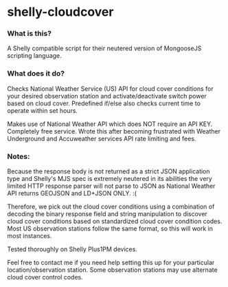 # shelly-cloudcover

### What is this?

A Shelly compatible script for their neutered version of MongooseJS scripting language.


### What does it do?

Checks National Weather Service (US) API for cloud cover conditions for your desired observation station and activate/deactivate switch power based on cloud cover.  Predefined if/else also checks current time to operate within set hours.

Makes use of National Weather API which does NOT require an API KEY.  Completely free service.  Wrote this after becoming frustrated with Weather Underground and Accuweather services API rate limiting and fees.


### Notes:

Because the response body is not returned as a strict JSON application type and Shelly's MJS spec is extremely neutered in its abilities the very limited HTTP response parser will not parse to JSON as National Weather API returns GEOJSON and LD+JSON ONLY.
:( 

Therefore, we pick out the cloud cover conditions using a combination of decoding the binary response field and string manipulation to discover cloud cover conditions based on standardized cloud cover condition codes.  Most US observation stations follow the same format, so this will work in most instances.

Tested thoroughly on Shelly Plus1PM devices.

Feel free to contact me if you need help setting this up for your particular location/observation station. Some observation stations may use alternate cloud cover control codes.
